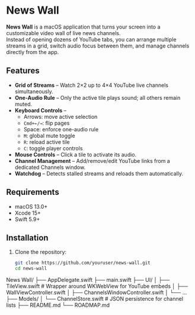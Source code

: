 # News Wall

**News Wall** is a macOS application that turns your screen into a customizable video wall of live news channels.  
Instead of opening dozens of YouTube tabs, you can arrange multiple streams in a grid, switch audio focus between them, and manage channels directly from the app.

## Features

- **Grid of Streams** – Watch 2×2 up to 4×4 YouTube live channels simultaneously.  
- **One-Audio Rule** – Only the active tile plays sound; all others remain muted.  
- **Keyboard Controls** –  
  - Arrows: move active selection  
  - `Cmd+←/→`: flip pages  
  - Space: enforce one-audio rule  
  - `M`: global mute toggle  
  - `R`: reload active tile  
  - `C`: toggle player controls
- **Mouse Controls** – Click a tile to activate its audio.  
- **Channel Management** – Add/remove/edit YouTube links from a dedicated Channels window.  
- **Watchdog** – Detects stalled streams and reloads them automatically.

## Requirements

- macOS 13.0+  
- Xcode 15+  
- Swift 5.9+  

## Installation

1. Clone the repository:
   ```bash
   git clone https://github.com/youruser/news-wall.git
   cd news-wall

News Wall/
├── AppDelegate.swift
├── main.swift
├── UI/
│   ├── TileView.swift        # Wrapper around WKWebView for YouTube embeds
│   ├── WallViewController.swift
│   ├── ChannelsWindowController.swift
│   └── ...
├── Models/
│   └── ChannelStore.swift    # JSON persistence for channel lists
├── README.md
└── ROADMAP.md
